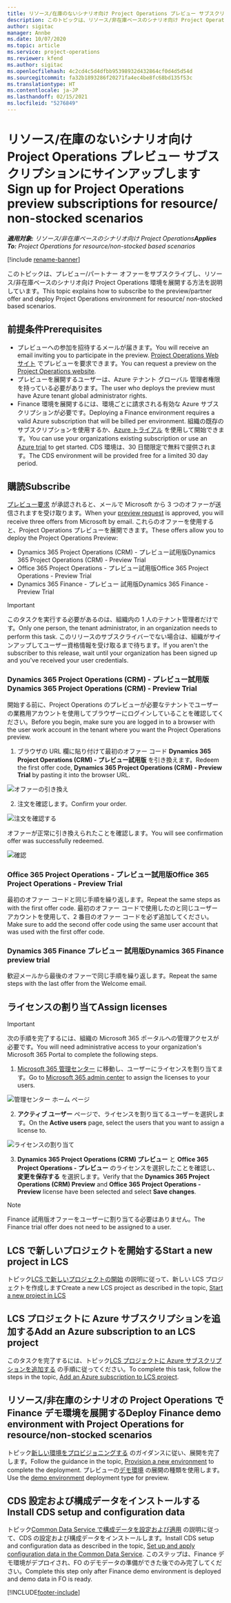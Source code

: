 ```yaml
---
title: リソース/在庫のないシナリオ向け Project Operations プレビュー サブスクリプションにサインアップします
description: このトピックは、リソース/非在庫ベースのシナリオ向け Project Operations をサブスクライブして展開する方法について説明します。
author: sigitac
manager: Annbe
ms.date: 10/07/2020
ms.topic: article
ms.service: project-operations
ms.reviewer: kfend
ms.author: sigitac
ms.openlocfilehash: 4c2cd4c5d4dfbb95398932d432864cf0d4d5d54d
ms.sourcegitcommit: fa32b1893286f20271fa4ec4be8fc68bd135f53c
ms.translationtype: HT
ms.contentlocale: ja-JP
ms.lasthandoff: 02/15/2021
ms.locfileid: "5276849"
---
```

# <a name="sign-up-for-project-operations-preview-subscriptions-for-resource-non-stocked-scenarios"></a><span data-ttu-id="d9f6b-103">リソース/在庫のないシナリオ向け Project Operations プレビュー サブスクリプションにサインアップします</span><span class="sxs-lookup"><span data-stu-id="d9f6b-103">Sign up for Project Operations preview subscriptions for resource/ non-stocked scenarios</span></span>

<span data-ttu-id="d9f6b-104">_**適用対象:** リソース/非在庫ベースのシナリオ向け Project Operations_</span><span class="sxs-lookup"><span data-stu-id="d9f6b-104">_**Applies To:** Project Operations for resource/non-stocked based scenarios_</span></span>

[!include [rename-banner](~/includes/cc-data-platform-banner.md)]

<span data-ttu-id="d9f6b-105">このトピックは、プレビュー/パートナー オファーをサブスクライブし、リソース/非在庫ベースのシナリオ向け Project Operations 環境を展開する方法を説明しています。</span><span class="sxs-lookup"><span data-stu-id="d9f6b-105">This topic explains how to subscribe to the preview/partner offer and deploy Project Operations environment for resource/ non-stocked based scenarios.</span></span>

## <a name="prerequisites"></a><span data-ttu-id="d9f6b-106">前提条件</span><span class="sxs-lookup"><span data-stu-id="d9f6b-106">Prerequisites</span></span>

- <span data-ttu-id="d9f6b-107">プレビューへの参加を招待するメールが届きます。</span><span class="sxs-lookup"><span data-stu-id="d9f6b-107">You will receive an email inviting you to participate in the preview.</span></span> <span data-ttu-id="d9f6b-108">[Project Operations Web サイト](https://dynamics.microsoft.com/en-us/project-operations/overview/) でプレビューを要求できます。</span><span class="sxs-lookup"><span data-stu-id="d9f6b-108">You can request a preview on the [Project Operations website](https://dynamics.microsoft.com/en-us/project-operations/overview/).</span></span>
- <span data-ttu-id="d9f6b-109">プレビューを展開するユーザーは、Azure テナント グローバル 管理者権限を持っている必要があります。</span><span class="sxs-lookup"><span data-stu-id="d9f6b-109">The user who deploys the preview must have Azure tenant global administrator rights.</span></span>
- <span data-ttu-id="d9f6b-110">Finance 環境を展開するには、環境ごとに請求される有効な Azure サブスクリプションが必要です。</span><span class="sxs-lookup"><span data-stu-id="d9f6b-110">Deploying a Finance environment requires a valid Azure subscription that will be billed per environment.</span></span> <span data-ttu-id="d9f6b-111">組織の既存のサブスクリプションを使用するか、[Azure トライアル](https://azure.microsoft.com/en-us/free/) を使用して開始できます。</span><span class="sxs-lookup"><span data-stu-id="d9f6b-111">You can use your organizations existing subscription or use an [Azure trial](https://azure.microsoft.com/en-us/free/) to get started.</span></span> <span data-ttu-id="d9f6b-112">CDS 環境は、30 日間限定で無料で提供されます。</span><span class="sxs-lookup"><span data-stu-id="d9f6b-112">The CDS environment will be provided free for a limited 30 day period.</span></span>

## <a name="subscribe"></a><span data-ttu-id="d9f6b-113">購読</span><span class="sxs-lookup"><span data-stu-id="d9f6b-113">Subscribe</span></span>

<span data-ttu-id="d9f6b-114">[プレビュー要求](https://forms.office.com/FormsPro/Pages/ResponsePage.aspx?id=v4j5cvGGr0GRqy180BHbR56j8lZs0FdAvwT75_WNFyxUMkRDV1NYQU5TNjE2VjhKOVBUNVg2R0s1NC4u) が承認されると、メールで Microsoft から 3 つのオファーが送信されますを受け取ります。</span><span class="sxs-lookup"><span data-stu-id="d9f6b-114">When your [preview request](https://forms.office.com/FormsPro/Pages/ResponsePage.aspx?id=v4j5cvGGr0GRqy180BHbR56j8lZs0FdAvwT75_WNFyxUMkRDV1NYQU5TNjE2VjhKOVBUNVg2R0s1NC4u) is approved, you will receive three offers from Microsoft by email.</span></span> <span data-ttu-id="d9f6b-115">これらのオファーを使用すると、Project Operations プレビューを展開できます。</span><span class="sxs-lookup"><span data-stu-id="d9f6b-115">These offers allow you to deploy the Project Operations Preview:</span></span>

- <span data-ttu-id="d9f6b-116">Dynamics 365 Project Operations (CRM) - プレビュー試用版</span><span class="sxs-lookup"><span data-stu-id="d9f6b-116">Dynamics 365 Project Operations (CRM) - Preview Trial</span></span>
- <span data-ttu-id="d9f6b-117">Office 365 Project Operations - プレビュー試用版</span><span class="sxs-lookup"><span data-stu-id="d9f6b-117">Office 365 Project Operations - Preview Trial</span></span>
- <span data-ttu-id="d9f6b-118">Dynamics 365 Finance - プレビュー 試用版</span><span class="sxs-lookup"><span data-stu-id="d9f6b-118">Dynamics 365 Finance - Preview Trial</span></span>

> [!IMPORTANT]
> <span data-ttu-id="d9f6b-119">このタスクを実行する必要があるのは、組織内の 1 人のテナント管理者だけです。</span><span class="sxs-lookup"><span data-stu-id="d9f6b-119">Only one person, the tenant administrator, in an organization needs to perform this task.</span></span> <span data-ttu-id="d9f6b-120">このリリースのサブスクライバーでない場合は、組織がサインアップしてユーザー資格情報を受け取るまで待ちます。</span><span class="sxs-lookup"><span data-stu-id="d9f6b-120">If you aren't the subscriber to this release, wait until your organization has been signed up and you've received your user credentials.</span></span>

### <a name="dynamics-365-project-operations-crm---preview-trial"></a><span data-ttu-id="d9f6b-121">Dynamics 365 Project Operations (CRM) - プレビュー試用版</span><span class="sxs-lookup"><span data-stu-id="d9f6b-121">Dynamics 365 Project Operations (CRM) - Preview Trial</span></span> 

<span data-ttu-id="d9f6b-122">開始する前に、Project Operations のプレビューが必要なテナントでユーザーの業務用アカウントを使用してブラウザーにログインしていることを確認してください。</span><span class="sxs-lookup"><span data-stu-id="d9f6b-122">Before you begin, make sure you are logged in to a browser with the user work account in the tenant where you want the Project Operations preview.</span></span>

1. <span data-ttu-id="d9f6b-123">ブラウザの URL 欄に貼り付けて最初のオファー コード **Dynamics 365 Project Operations (CRM) - プレビュー試用版** を引き換えます。</span><span class="sxs-lookup"><span data-stu-id="d9f6b-123">Redeem the first offer code, **Dynamics 365 Project Operations (CRM) - Preview Trial** by pasting it into the browser URL.</span></span>

![オファーの引き換え](./media/16RedeemFirstOfferNew.png)

2. <span data-ttu-id="d9f6b-125">注文を確認します。</span><span class="sxs-lookup"><span data-stu-id="d9f6b-125">Confirm your order.</span></span>

![注文を確認する](./media/17ConfirmOrderNew.png)

<span data-ttu-id="d9f6b-127">オファーが正常に引き換えられたことを確認します。</span><span class="sxs-lookup"><span data-stu-id="d9f6b-127">You will see confirmation offer was successfully redeemed.</span></span>

![確認](./media/18OrderConfirmationNew.png)

### <a name="office-365-project-operations---preview-trial"></a><span data-ttu-id="d9f6b-129">Office 365 Project Operations - プレビュー試用版</span><span class="sxs-lookup"><span data-stu-id="d9f6b-129">Office 365 Project Operations - Preview Trial</span></span>

<span data-ttu-id="d9f6b-130">最初のオファー コードと同じ手順を繰り返します。</span><span class="sxs-lookup"><span data-stu-id="d9f6b-130">Repeat the same steps as with the first offer code.</span></span> <span data-ttu-id="d9f6b-131">最初のオファー コードで使用したのと同じユーザー アカウントを使用して、2 番目のオファー コードを必ず追加してください。</span><span class="sxs-lookup"><span data-stu-id="d9f6b-131">Make sure to add the second offer code using the same user account that was used with the first offer code.</span></span>

### <a name="dynamics-365-finance-preview-trial"></a><span data-ttu-id="d9f6b-132">Dynamics 365 Finance プレビュー 試用版</span><span class="sxs-lookup"><span data-stu-id="d9f6b-132">Dynamics 365 Finance preview trial</span></span>

<span data-ttu-id="d9f6b-133">歓迎メールから最後のオファーで同じ手順を繰り返します。</span><span class="sxs-lookup"><span data-stu-id="d9f6b-133">Repeat the same steps with the last offer from the Welcome email.</span></span>

## <a name="assign-licenses"></a><span data-ttu-id="d9f6b-134">ライセンスの割り当て</span><span class="sxs-lookup"><span data-stu-id="d9f6b-134">Assign licenses</span></span>

> [!IMPORTANT]
> <span data-ttu-id="d9f6b-135">次の手順を完了するには、組織の Microsoft 365 ポータルへの管理アクセスが必要です。</span><span class="sxs-lookup"><span data-stu-id="d9f6b-135">You will need administrative access to your organization's Microsoft 365 Portal to complete the following steps.</span></span>

1. <span data-ttu-id="d9f6b-136">[Microsoft 365 管理センター](https://portal.office.com/) に移動し、ユーザーにライセンスを割り当てます。</span><span class="sxs-lookup"><span data-stu-id="d9f6b-136">Go to [Microsoft 365 admin center](https://portal.office.com/) to assign the licenses to your users.</span></span>

![管理センター ホーム ページ](./media/14AdminPortal.png)

2. <span data-ttu-id="d9f6b-138">**アクティブ ユーザー** ページで、ライセンスを割り当てるユーザーを選択します。</span><span class="sxs-lookup"><span data-stu-id="d9f6b-138">On the **Active users** page, select the users that you want to assign a license to.</span></span>

![ライセンスの割り当て](./media/15AssignLicenses.png)

3. <span data-ttu-id="d9f6b-140">**Dynamics 365 Project Operations (CRM) プレビュー** と **Office 365 Project Operations - プレビュー** のライセンスを選択したことを確認し、**変更を保存する** を選択します。</span><span class="sxs-lookup"><span data-stu-id="d9f6b-140">Verify that the **Dynamics 365 Project Operations (CRM) Preview** and **Office 365 Project Operations - Preview** license have been selected and select **Save changes**.</span></span>

> [!NOTE]
> <span data-ttu-id="d9f6b-141">Finance 試用版オファーをユーザーに割り当てる必要はありません。</span><span class="sxs-lookup"><span data-stu-id="d9f6b-141">The Finance trial offer does not need to be assigned to a user.</span></span>

## <a name="start-a-new-project-in-lcs"></a><span data-ttu-id="d9f6b-142">LCS で新しいプロジェクトを開始する</span><span class="sxs-lookup"><span data-stu-id="d9f6b-142">Start a new project in LCS</span></span>

<span data-ttu-id="d9f6b-143">トピック[LCS で新しいプロジェクトの開始](create-lcs-project.md) の説明に従って、新しい LCS プロジェクトを作成します</span><span class="sxs-lookup"><span data-stu-id="d9f6b-143">Create a new LCS project as described in the topic, [Start a new project in LCS](create-lcs-project.md)</span></span>

## <a name="add-an-azure-subscription-to-an-lcs-project"></a><span data-ttu-id="d9f6b-144">LCS プロジェクトに Azure サブスクリプションを追加する</span><span class="sxs-lookup"><span data-stu-id="d9f6b-144">Add an Azure subscription to an LCS project</span></span>

<span data-ttu-id="d9f6b-145">このタスクを完了するには、トピック[LCS プロジェクトに Azure サブスクリプションを追加する](resource-add-azure-subscription-lcs-project.md) の手順に従ってください。</span><span class="sxs-lookup"><span data-stu-id="d9f6b-145">To complete this task, follow the steps in the topic, [Add an Azure subscription to LCS project](resource-add-azure-subscription-lcs-project.md).</span></span>

## <a name="deploy-finance-demo-environment-with-project-operations-for-resourcenon-stocked-scenarios"></a><span data-ttu-id="d9f6b-146">リソース/非在庫のシナリオの Project Operations で Finance デモ環境を展開する</span><span class="sxs-lookup"><span data-stu-id="d9f6b-146">Deploy Finance demo environment with Project Operations for resource/non-stocked scenarios</span></span>

<span data-ttu-id="d9f6b-147">トピック[新しい環境をプロビジョニングする](resource-provision-new-environment.md) のガイダンスに従い、展開を完了します。</span><span class="sxs-lookup"><span data-stu-id="d9f6b-147">Follow the guidance in the topic, [Provision a new environment](resource-provision-new-environment.md) to complete the deployment.</span></span> <span data-ttu-id="d9f6b-148">プレビューの[デモ環境](https://docs.microsoft.com/dynamics365/fin-ops-core/dev-itpro/deployment/deploy-demo-environment) の展開の種類を使用します。</span><span class="sxs-lookup"><span data-stu-id="d9f6b-148">Use the [demo environment](https://docs.microsoft.com/dynamics365/fin-ops-core/dev-itpro/deployment/deploy-demo-environment) deployment type for preview.</span></span> 

## <a name="install-cds-setup-and-configuration-data"></a><span data-ttu-id="d9f6b-149">CDS 設定および構成データをインストールする</span><span class="sxs-lookup"><span data-stu-id="d9f6b-149">Install CDS setup and configuration data</span></span>

<span data-ttu-id="d9f6b-150">トピック[Common Data Service で構成データを設定および適用](resource-apply-pro-setup-config-data.md) の説明に従って、CDS の設定および構成データをインストールします。</span><span class="sxs-lookup"><span data-stu-id="d9f6b-150">Install CDS setup and configuration data as described in the topic, [Set up and apply configuration data in the Common Data Service](resource-apply-pro-setup-config-data.md).</span></span>
<span data-ttu-id="d9f6b-151">このステップは、Finance デモ環境がデプロイされ、FO のデモデータの準備ができた後でのみ完了してください。</span><span class="sxs-lookup"><span data-stu-id="d9f6b-151">Complete this step only after Finance demo environment is deployed and demo data in FO is ready.</span></span>


[!INCLUDE[footer-include](../includes/footer-banner.md)]
